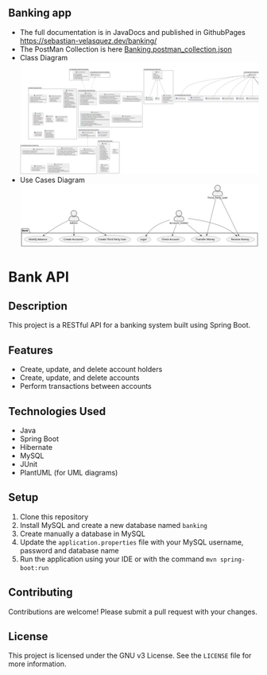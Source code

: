 ## Banking app

- The full documentation is in JavaDocs and published in GithubPages https://sebastian-velasquez.dev/banking/
- The PostMan Collection is here [Banking.postman_collection.json](Banking.postman_collection.json)
- Class Diagram ![class_diagram.png](diagrams%2Fclass_diagram.png)
- Use Cases Diagram ![use_case_diagram.png](diagrams%2Fuse_case_diagram.png)

# Bank API

## Description

This project is a RESTful API for a banking system built using Spring Boot.

## Features

- Create, update, and delete account holders
- Create, update, and delete accounts
- Perform transactions between accounts

## Technologies Used

- Java
- Spring Boot
- Hibernate
- MySQL
- JUnit
- PlantUML (for UML diagrams)

## Setup

1. Clone this repository
2. Install MySQL and create a new database named `banking`
3. Create manually a database in MySQL
4. Update the `application.properties` file with your MySQL username, password and database name
5. Run the application using your IDE or with the command `mvn spring-boot:run`


## Contributing

Contributions are welcome! Please submit a pull request with your changes.

## License

This project is licensed under the GNU v3 License. See the `LICENSE` file for more information.
